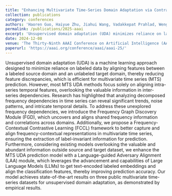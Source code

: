 ```yaml
---
title: "Enhancing Multivariate Time-Series Domain Adaptation via Contrastive Frequency Graph Discovery and Language-Guided Adversary Alignment"
collection: publications
category: conferences
authors: 'Haoren Guo, Haiyue Zhu, Jiahui Wang, Vadakkepat Prahlad, Weng Khuen Ho, Tong Heng Lee'
permalink: /publications/2025-aaai
excerpt: 'Unsupervised domain adaptation (UDA) minimizes reliance on labeled data by aligning features between a labeled source domain and an unlabeled target domain, making it effective for multivariate time series (MTS) prediction. Existing MTS UDA methods often overlook inter-series dependencies and frequency-domain insights. To address this, the proposed Frequency Graph Discovery (FGD) module uncovers shared frequency information, while the Frequency-Contextual Contrastive Learning (FCCL) framework aligns frequency-contextual representations for label-invariant prediction. Additionally, the Language-guided Adversary Alignment (LAA) module leverages large language models (LLMs) to enhance alignment using text-encoded labeled embeddings. This approach achieves state-of-the-art results on public MTS datasets.'
date: 2024-12-08
venue: 'The Thirty-Ninth AAAI Conference on Artificial Intelligence (AAAI-25)'
paperurl: 'https://aaai.org/conference/aaai/aaai-25/'
---
```

Unsupervised domain adaptation (UDA) is a machine learning approach designed to minimize reliance on labeled data by aligning features between a labeled source domain and an unlabeled target domain, thereby reducing feature discrepancies, which is efficient for multivariate time series (MTS) prediction. However, most MTS UDA methods focus solely on aligning intra-series temporal features, overlooking the valuable information in inter-series dependencies. Research has highlighted that analyzing decomposed frequency dependencies in time series can reveal significant trends, noise patterns, and intricate temporal details.
To address these unexplored frequency dependencies, we introduce the Frequency Graph Discovery Module (FGD), which uncovers and aligns shared frequency information and correlations across domains. Additionally, we propose a Frequency-Contextual Contrastive Learning (FCCL) framework to better capture and align frequency-contextual representations in multivariate time series, ensuring the extraction of label-invariant information for prediction. Furthermore, considering existing models overlooking the valuable and abundant information outside source and target dataset, we enhance the MTS UDA prediction model with a Language-guided Adversary Alignment (LAA) module, which leverages the advancement and capabilities of Large Language Models (LLMs) to get text-encoded labeled embeddings and align the classification features, thereby improving prediction accuracy.
Our model achieves state-of-the-art results on three public multivariate time-series datasets for unsupervised domain adaptation, as demonstrated by empirical results.
